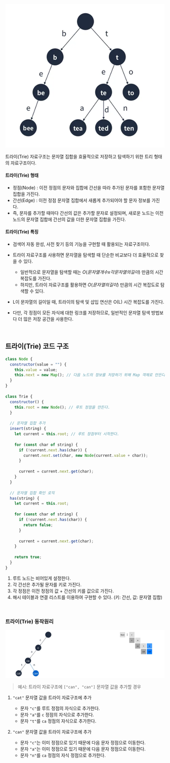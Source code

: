 ![트라이](/assets/images/data_structor/trie/trie.webp)

트라이(Trie) 자료구조는 문자열 집합을 효율적으로 저장하고 탐색하기 위한 트리 형태의 자료구조이다.

#### 트라이(Trie) 형태

- 정점(Node) : 이전 정점의 문자와 집합에 간선을 따라 추가된 문자를 포함한 문자열 집합을 가진다.
- 간선(Edge) : 이전 정점 문자열 집합에서 새롭게 추가되어야 할 문자 정보를 가진다.
- 즉, 문자를 추가할 때마다 간선의 값은 추가할 문자로 설정되며, 새로운 노드는 이전 노드의 문자열 집합에 간선의 값을 더한 문자열 집합을 가진다.

#### 트라이(Trie) 특징

- 검색어 자동 완성, 사전 찾기 등의 기능을 구현할 때 활용되는 자료구조이다.
- 트라이 자료구조를 사용하면 문자열을 탐색할 때 단순한 비교보다 더 효율적으로 찾을 수 있다.

  - 일반적으로 문자열을 탐색할 때는 $O(문자열 개수 x 각 문자열의 길이)$ 만큼의 시간 복잡도를 가진다.
  - 하지만, 트라이 자료구조를 활용하면 $O(문자열의 길이)$ 만큼의 시간 복잡도로 탐색할 수 있다.

- L이 문자열의 길이일 때, 트라이의 탐색 및 삽입 연산은 O(L) 시간 복잡도를 가진다.
- 다만, 각 정점이 모든 자식에 대한 링크를 저장하므로, 일반적인 문자열 탐색 방법보다 더 많은 저장 공간을 사용한다.

<br />

## 트라이(Trie) 코드 구조

```javascript
class Node {
  constructor(value = "") {
    this.value = value;
    this.next = new Map(); // 다음 노드의 정보를 저장하기 위해 Map 객체로 만든다.
  }
}

class Trie {
  constructor() {
    this.root = new Node(); // 루트 정점을 만든다.
  }

  // 문자열 집합 추가
  insert(string) {
    let current = this.root; // 루트 정점부터 시작한다.

    for (const char of string) {
      if (!current.next.has(char)) {
        current.next.set(char, new Node(current.value + char));
      }

      current = current.next.get(char);
    }
  }

  // 문자열 집합 확인 로직
  has(string) {
    let current = this.root;

    for (const char of string) {
      if (!current.next.has(char)) {
        return false;
      }

      current = current.next.get(char);
    }

    return true;
  }
}
```

1. 루트 노드는 비어있게 설정한다.
2. 각 간선은 추가될 문자를 키로 가진다.
3. 각 정점은 이전 정점의 값 + 간선의 키를 값으로 가진다.
4. 해시 테이블과 연결 리스트를 이용하여 구현할 수 있다. (키: 간선, 값: 문자열 집합)

<br />

### 트라이(Trie) 동작원리

![트라이 동작원리](/assets/images/data_structor/trie/trie_works.webp)

> 예시: 트라이 자료구조에 `["can", "can"]` 문자열 값을 추가할 경우

1. `"cat"` 문자열 값을 트라이 자료구조에 추가

   - 문자 `"c"`를 루트 정점의 자식으로 추가한다.
   - 문자 `"a"`를 `c` 정점의 자식으로 추가한다.
   - 문자 `"t"`를 `ca` 정점의 자식으로 추가한다.

2. `"can"` 문자열 값을 트라이 자료구조에 추가
   - 문자 `"c"`는 이미 정점으로 있기 때문에 다음 문자 정점으로 이동한다.
   - 문자 `"a"`는 이미 정점으로 있기 때문에 다음 문자 정점으로 이동한다.
   - 문자 `"n"`를 `ca` 정점의 자식 정점으로 추가한다.
